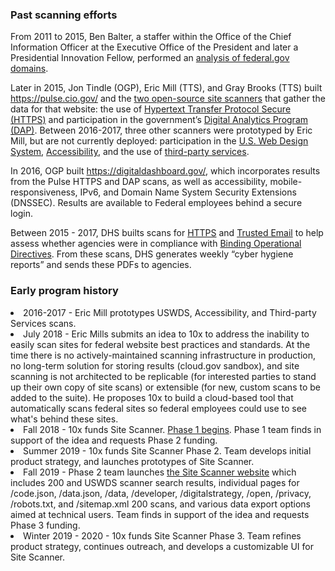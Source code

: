 
### Past scanning efforts

From 2011 to 2015, Ben Balter, a staffer within the Office of the Chief Information Officer at the Executive Office of the President and later a Presidential Innovation Fellow, performed an [analysis of federal.gov domains](https://ben.balter.com/2015/05/11/third-analysis-of-federal-executive-dotgovs/).  

Later in 2015, Jon Tindle (OGP), Eric Mill (TTS), and Gray Brooks (TTS) built https://pulse.cio.gov/ and the [two open-source site scanners](https://github.com/18F/domain-scan) that gather the data for that website: the use of [Hypertext Transfer Protocol Secure (HTTPS)](https://https.cio.gov/) and participation in the government’s [Digital Analytics Program (DAP)](https://analytics.usa.gov/).  Between 2016-2017, three other scanners were prototyped by Eric Mill, but are not currently deployed: participation in the [U.S. Web Design System](https://github.com/18F/domain-scan/commit/4458978d3871909c047319aba1102f32e6b51349), [Accessibility](https://github.com/18F/domain-scan/blob/master/scanners/a11y.py), and the use of [third-party services](https://github.com/18F/domain-scan/blob/master/scanners/third_parties.js). 

In 2016, OGP built https://digitaldashboard.gov/, which incorporates results from the Pulse HTTPS and DAP scans, as well as accessibility, mobile-responsiveness, IPv6, and Domain Name System Security Extensions (DNSSEC). Results are available to Federal employees behind a secure login. 

Between 2015 - 2017, DHS builts scans for [HTTPS](https://github.com/18F/domain-scan/blob/master/scanners/pshtt.py) and [Trusted Email](https://github.com/18F/domain-scan/blob/master/scanners/trustymail.py) to help assess whether agencies were in compliance with [Binding Operational Directives](https://cyber.dhs.gov/directives/). From these scans, DHS generates weekly “cyber hygiene reports” and sends these PDFs to agencies. 

### Early program history


<li> 2016-2017 - Eric Mill prototypes USWDS, Accessibility, and Third-party Services scans.</li>
	<li> July 2018 - Eric Mills submits an idea to 10x to address the inability to easily scan sites for federal website best practices and standards. At the time there is no actively-maintained scanning infrastructure in production, no long-term solution for storing results (cloud.gov sandbox), and site scanning is not architected to be replicable (for interested parties to stand up their own copy of site scans) or extensible (for new, custom scans to be added to the suite). He proposes 10x to build a cloud-based tool that automatically scans federal sites so federal employees could use to see what's behind these sites.</li>
	<li> Fall 2018 - 10x funds Site Scanner. <a href="https://10x.gsa.gov/the-10x-process/">Phase 1 begins</a>. Phase 1 team finds in support of the idea and requests Phase 2 funding.</li>
	<li> Summer 2019 - 10x funds Site Scanner Phase 2. Team develops initial product strategy, and launches prototypes of Site Scanner.</li>
	<li> Fall 2019 - Phase 2 team launches <a href="{% url 'search200' %}">the Site Scanner website</a> which includes 200 and USWDS scanner search results, individual pages for /code.json, /data.json, /data, /developer, /digitalstrategy, /open, /privacy, /robots.txt, and /sitemap.xml 200 scans, and various data export options aimed at technical users. Team finds in support of the idea and requests Phase 3 funding.</li>
	<li> Winter 2019 - 2020 - 10x funds Site Scanner Phase 3. Team refines product strategy, continues outreach, and develops a customizable UI for Site Scanner.</li>
</ul>

